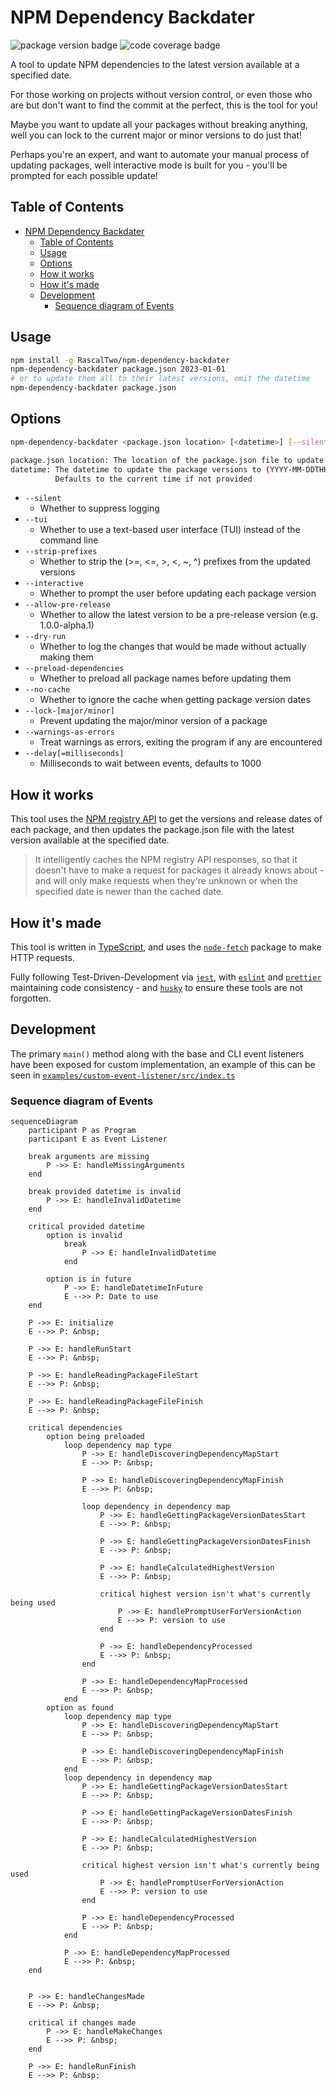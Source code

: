 # NPM Dependency Backdater

![package version badge](https://img.shields.io/badge/npm--dependency--backdater-v4.2.1-blue) ![code coverage badge](https://img.shields.io/badge/coverage-100%25-lime)

A tool to update NPM dependencies to the latest version available at a specified date.

For those working on projects without version control, or even those who are but don't want to find the commit at the perfect, this is the tool for you!

Maybe you want to update all your packages without breaking anything, well you can lock to the current major or minor versions to do just that!

Perhaps you're an expert, and want to automate your manual process of updating packages, well interactive mode is built for you - you'll be prompted for each possible update!

## Table of Contents

- [NPM Dependency Backdater](#npm-dependency-backdater)
  - [Table of Contents](#table-of-contents)
  - [Usage](#usage)
  - [Options](#options)
  - [How it works](#how-it-works)
  - [How it's made](#how-its-made)
  - [Development](#development)
    - [Sequence diagram of Events](#sequence-diagram-of-events)

## Usage

```bash
npm install -g RascalTwo/npm-dependency-backdater
npm-dependency-backdater package.json 2023-01-01
# or to update them all to their latest versions, omit the datetime
npm-dependency-backdater package.json
```

## Options

```bash
npm-dependency-backdater <package.json location> [<datetime>] [--silent] [--tui] [--strip-prefixes] [--interactive] [--allow-pre-release] [--dry-run] [--preload-dependencies] [--no-cache] [--lock-major] [--lock-minor] [--warnings-as-errors] [--delay[=milliseconds]]

package.json location: The location of the package.json file to update
datetime: The datetime to update the package versions to (YYYY-MM-DDTHH:mm:ssZ)
          Defaults to the current time if not provided
```

- `--silent`
  - Whether to suppress logging
- `--tui`
  - Whether to use a text-based user interface (TUI) instead of the command line
- `--strip-prefixes`
  - Whether to strip the (>=, <=, >, <, ~, ^) prefixes from the updated versions
- `--interactive`
  - Whether to prompt the user before updating each package version
- `--allow-pre-release`
  - Whether to allow the latest version to be a pre-release version (e.g. 1.0.0-alpha.1)
- `--dry-run`
  - Whether to log the changes that would be made without actually making them
- `--preload-dependencies`
  - Whether to preload all package names before updating them
- `--no-cache`
  - Whether to ignore the cache when getting package version dates
- `--lock-[major/minor]`
  - Prevent updating the major/minor version of a package
- `--warnings-as-errors`
  - Treat warnings as errors, exiting the program if any are encountered
- `--delay[=milliseconds]`
  - Milliseconds to wait between events, defaults to 1000

## How it works

This tool uses the [NPM registry API](https://github.com/npm/registry/blob/master/docs/REGISTRY-API.md) to get the versions and release dates of each package, and then updates the package.json file with the latest version available at the specified date.

> It intelligently caches the NPM registry API responses, so that it doesn't have to make a request for packages it already knows about - and will only make requests when they're unknown or when the specified date is newer than the cached date.

## How it's made

This tool is written in [TypeScript](https://www.typescriptlang.org/), and uses the [`node-fetch`](https://www.npmjs.com/package/node-fetch) package to make HTTP requests.

Fully following Test-Driven-Development via [`jest`](https://jestjs.io/), with [`eslint`](https://eslint.org/) and [`prettier`](https://prettier.io/) maintaining code consistency - and [`husky`](https://www.npmjs.com/package/husky) to ensure these tools are not forgotten.

## Development

The primary `main()` method along with the base and CLI event listeners have been exposed for custom implementation, an example of this can be seen in [`examples/custom-event-listener/src/index.ts`](examples/custom-event-listener/src/index.ts)

### Sequence diagram of Events

```mermaid
sequenceDiagram
    participant P as Program
    participant E as Event Listener

    break arguments are missing
        P ->> E: handleMissingArguments
    end

    break provided datetime is invalid
        P ->> E: handleInvalidDatetime
    end

    critical provided datetime
        option is invalid
            break
                P ->> E: handleInvalidDatetime
            end

        option is in future
            P ->> E: handleDatetimeInFuture
            E -->> P: Date to use
    end

    P ->> E: initialize
    E -->> P: &nbsp;

    P ->> E: handleRunStart
    E -->> P: &nbsp;

    P ->> E: handleReadingPackageFileStart
    E -->> P: &nbsp;

    P ->> E: handleReadingPackageFileFinish
    E -->> P: &nbsp;

    critical dependencies
        option being preloaded
            loop dependency map type
                P ->> E: handleDiscoveringDependencyMapStart
                E -->> P: &nbsp;

                P ->> E: handleDiscoveringDependencyMapFinish
                E -->> P: &nbsp;

                loop dependency in dependency map
                    P ->> E: handleGettingPackageVersionDatesStart
                    E -->> P: &nbsp;

                    P ->> E: handleGettingPackageVersionDatesFinish
                    E -->> P: &nbsp;

                    P ->> E: handleCalculatedHighestVersion
                    E -->> P: &nbsp;

                    critical highest version isn't what's currently being used
                        P ->> E: handlePromptUserForVersionAction
                        E -->> P: version to use
                    end

                    P ->> E: handleDependencyProcessed
                    E -->> P: &nbsp;
                end

                P ->> E: handleDependencyMapProcessed
                E -->> P: &nbsp;
            end
        option as found
            loop dependency map type
                P ->> E: handleDiscoveringDependencyMapStart
                E -->> P: &nbsp;

                P ->> E: handleDiscoveringDependencyMapFinish
                E -->> P: &nbsp;
            end
            loop dependency in dependency map
                P ->> E: handleGettingPackageVersionDatesStart
                E -->> P: &nbsp;

                P ->> E: handleGettingPackageVersionDatesFinish
                E -->> P: &nbsp;

                P ->> E: handleCalculatedHighestVersion
                E -->> P: &nbsp;

                critical highest version isn't what's currently being used
                    P ->> E: handlePromptUserForVersionAction
                    E -->> P: version to use
                end

                P ->> E: handleDependencyProcessed
                E -->> P: &nbsp;
            end

            P ->> E: handleDependencyMapProcessed
            E -->> P: &nbsp;
    end


    P ->> E: handleChangesMade
    E -->> P: &nbsp;

    critical if changes made
        P ->> E: handleMakeChanges
        E -->> P: &nbsp;
    end

    P ->> E: handleRunFinish
    E -->> P: &nbsp;
```

